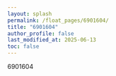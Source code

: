 ```yaml
---
layout: splash
permalink: /float_pages/6901604/
title: "6901604"
author_profile: false
last_modified_at: 2025-06-13
toc: false
---
```

 
6901604
